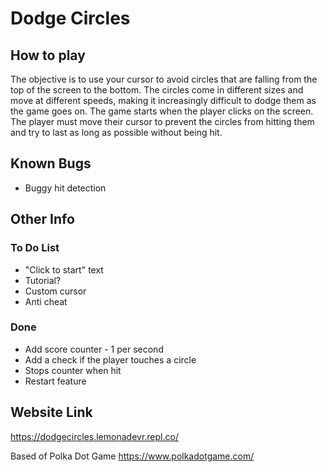 # Dodge Circles

## How to play
The objective is to use your cursor to avoid circles that are falling from the top of the screen to the bottom. The circles come in different sizes and move at different speeds, making it increasingly difficult to dodge them as the game goes on. The game starts when the player clicks on the screen. The player must move their cursor to prevent the circles from hitting them and try to last as long as possible without being hit.

## Known Bugs
- Buggy hit detection
  
## Other Info
### To Do List
- "Click to start" text
- Tutorial?
- Custom cursor
- Anti cheat

### Done
- Add score counter - 1 per second
- Add a check if the player touches a circle
- Stops counter when hit
- Restart feature

## Website Link
https://dodgecircles.lemonadevr.repl.co/

Based of Polka Dot Game
https://www.polkadotgame.com/